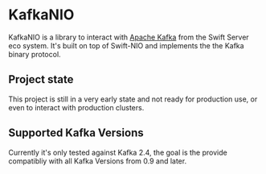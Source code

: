 # KafkaNIO

KafkaNIO is a library to interact with [Apache Kafka](https://kafka.apache.org) from the Swift Server eco system.
It's built on top of Swift-NIO and implements the the Kafka binary protocol.


## Project state
This project is still in a very early state and not ready for production use, or even to interact with production clusters.


## Supported Kafka Versions
Currently it's only tested against Kafka 2.4, the goal is the provide compatibliy with all Kafka Versions from 0.9 and later.
